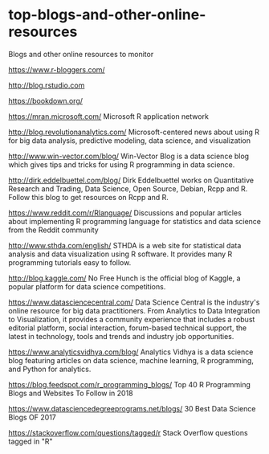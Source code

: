 # top-blogs-and-other-online-resources
Blogs and other online resources to monitor

https://www.r-bloggers.com/

http://blog.rstudio.com

https://bookdown.org/

https://mran.microsoft.com/ Microsoft R application network

http://blog.revolutionanalytics.com/ Microsoft-centered news about using R for big data analysis, predictive modeling, data science, and visualization

http://www.win-vector.com/blog/ Win-Vector Blog is a data science blog which gives tips and tricks for using R programming in data science.

http://dirk.eddelbuettel.com/blog/ Dirk Eddelbuettel works on Quantitative Research and Trading, Data Science, Open Source, Debian, Rcpp and R. Follow this blog to get resources on Rcpp and R.

https://www.reddit.com/r/Rlanguage/ Discussions and popular articles about implementing R programming language for statistics and data science from the Reddit community

http://www.sthda.com/english/ STHDA is a web site for statistical data analysis and data visualization using R software. It provides many R programming tutorials easy to follow.

http://blog.kaggle.com/ No Free Hunch is the official blog of Kaggle, a popular platform for data science competitions.

https://www.datasciencecentral.com/ Data Science Central is the industry's online resource for big data practitioners. From Analytics to Data Integration to Visualization, it provides a community experience that includes a robust editorial platform, social interaction, forum-based technical support, the latest in technology, tools and trends and industry job opportunities.

https://www.analyticsvidhya.com/blog/ Analytics Vidhya is a data science blog featuring articles on data science, machine learning, R programming, and Python for analytics.

https://blog.feedspot.com/r_programming_blogs/ Top 40 R Programming Blogs and Websites To Follow in 2018

https://www.datasciencedegreeprograms.net/blogs/ 30 Best Data Science Blogs OF 2017

https://stackoverflow.com/questions/tagged/r Stack Overflow questions tagged in "R"
